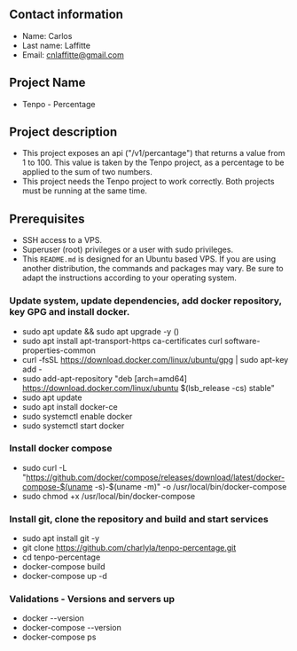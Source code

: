 ## Contact information
- Name: Carlos
- Last name: Laffitte
- Email: cnlaffitte@gmail.com

## Project Name
- Tenpo - Percentage

## Project description
- This project exposes an api ("/v1/percantage") that returns a value from 1 to 100. This value is taken by the Tenpo project, as a percentage to be applied to the sum of two numbers.
- This project needs the Tenpo project to work correctly. Both projects must be running at the same time.

## Prerequisites
- SSH access to a VPS.
- Superuser (root) privileges or a user with sudo privileges.
- This `README.md` is designed for an Ubuntu based VPS. If you are using another distribution, the commands and packages may vary. Be sure to adapt the instructions according to your operating system.

### Update system, update dependencies, add docker repository, key GPG and install docker.
- sudo apt update && sudo apt upgrade -y ()
- sudo apt install apt-transport-https ca-certificates curl software-properties-common
- curl -fsSL https://download.docker.com/linux/ubuntu/gpg | sudo apt-key add -
- sudo add-apt-repository "deb [arch=amd64] https://download.docker.com/linux/ubuntu $(lsb_release -cs) stable"
- sudo apt update
- sudo apt install docker-ce
- sudo systemctl enable docker
- sudo systemctl start docker

### Install docker compose
- sudo curl -L "https://github.com/docker/compose/releases/download/latest/docker-compose-$(uname -s)-$(uname -m)" -o /usr/local/bin/docker-compose
- sudo chmod +x /usr/local/bin/docker-compose

### Install git, clone the repository and build and start services
- sudo apt install git -y
- git clone https://github.com/charlyla/tenpo-percentage.git
- cd tenpo-percentage
- docker-compose build
- docker-compose up -d

### Validations - Versions and servers up
- docker --version
- docker-compose --version
- docker-compose ps


